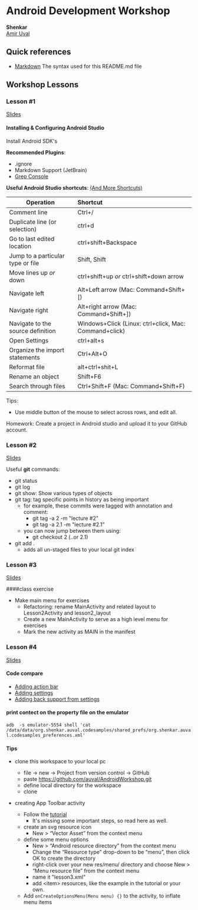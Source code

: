 Android Development Workshop
==
**Shenkar** <br/>
[Amir Uval](shenkar@mindtheapps.com)


## Quick references
- [Markdown](https://guides.github.com/pdfs/markdown-cheatsheet-online.pdf)
  The syntax used for this README.md file


## Workshop Lessons

### Lesson #1

[Slides](http://goo.gl/j8laap)

#### Installing & Configuring Android Studio

Install Android SDK's

**Recommended Plugins**:
  - .ignore
  - Markdown Support (JetBrain)
  - [Grep Console](https://github.com/krasa/GrepConsole)

**Useful Android Studio shortcuts**: [(And More Shortcuts)](https://gautam.io/work/android_studio_shortcuts/)
 
|	**Operation**	|	**Shortcut**	|
|	---	|	:---	|
|	Comment line	|	Ctrl+/	|
|	Duplicate line (or selection)	|	ctrl+d	|
|	Go to last edited location	|	ctrl+shift+Backspace	|
|	Jump to a particular type or file	|	Shift, Shift	|
|	Move lines up *or* down	|	ctrl+shift+up *or* ctrl+shift+down arrow	|
|	Navigate left	|	Alt+Left arrow (Mac: Command+Shift+[)	|
|	Navigate right	|	Alt+right arrow (Mac: Command+Shift+])	|
|	Navigate to the source definition	|	Windows+Click (Linux: ctrl+click, Mac: Command+click)	|
|	Open Settings	|	ctrl+alt+s	|
|	Organize the import statements	|	Ctrl+Alt+O	|
|	Reformat file	|	alt+ctrl+shit+L	|
|	Rename an object	|	Shift+F6	|
|	Search through files	|	Ctrl+Shift+F  (Mac: Command+Shift+F)	|

Tips:
* Use middle button of the mouse to select across rows, and edit all.

Homework: Create a project in Android studio and upload it to your GitHub account.


### Lesson #2

[Slides](https://goo.gl/4EHTQi)

Useful **git** commands:

- git status
- git log
- git show: Show various types of objects
- git tag: tag specific points in history as being important
  - for example, these commits were tagged with annotation and comment:
      - git tag -a 2 -m "lecture #2"
      - git tag -a 2.1 -m "lecture #2.1"
  - you can now jump between them using:
      - git checkout 2  (..or 2.1)
- git add .
  - adds all un-staged files to your local git index

### Lesson #3

[Slides](https://goo.gl/P2hWLP)

####class exercise


- Make main menu for exercises
  - Refactoring: rename MainActivity and related layout to Lesson2Activity and lesson2_layout
  - Create a new MainActivity to serve as a high level menu for exercises
  - Mark the new activity as MAIN in the manifest


### Lesson #4

[Slides](https://goo.gl/CXtCcy)

#### Code compare
- [Adding action bar](https://github.com/auval/AndroidWorkshop/compare/4...4.1)
- [Adding settings](https://github.com/auval/AndroidWorkshop/compare/4.1...4.2)
- [Adding back support from settings](https://github.com/auval/AndroidWorkshop/compare/4.2...4.2.1)


#### print contect on the property file on the emulator
 `adb  -s emulator-5554 shell 'cat /data/data/org.shenkar.auval.codesamples/shared_prefs/org.shenkar.auval.codesamples_preferences.xml'`


#### Tips

- clone this workspace to your local pc
  - file -> new -> Project from version control -> GitHub
  - paste https://github.com/auval/AndroidWorkshop.git
  - define local directory for the workspace
  - clone

- creating App Toolbar activity
  - Follow the [tutorial](https://developer.android.com/training/appbar/index.html)
    - It's missing some important steps, so read here as well.
  - create an svg resource icon
    - New > “Vector Asset” from the context menu
  - define some menu options
    - New > “Android resource directory” from the context menu
    - Change the “Resource type” drop-down to be “menu”, then click OK to create the directory
    - right-click over your new res/menu/ directory and choose New > “Menu resource file” from the context menu
    - name it "lesson3.xml"
    - add \<item> resources, like the example in the tutorial or your own.
  - Add  `onCreateOptionsMenu(Menu menu) {}` to the activity, to inflate menu items

